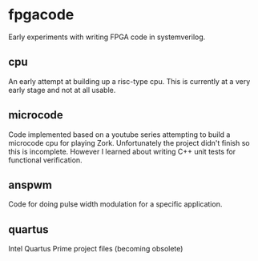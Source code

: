 # fpgacode

Early experiments with writing FPGA code in systemverilog.

## cpu
An early attempt at building up a risc-type cpu. This is currently
at a very early stage and not at all usable.

## microcode
Code implemented based on a youtube series attempting to build a microcode
cpu for playing Zork. Unfortunately the project didn't finish so this is
incomplete. However I learned about writing C++ unit tests for functional
verification.

## anspwm
Code for doing pulse width modulation for a specific application.

## quartus
Intel Quartus Prime project files (becoming obsolete)
